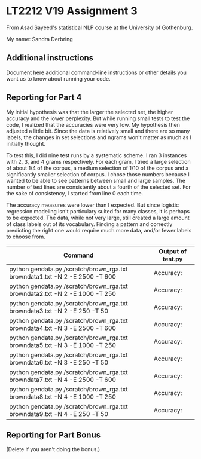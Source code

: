 # LT2212 V19 Assignment 3

From Asad Sayeed's statistical NLP course at the University of Gothenburg.

My name: Sandra Derbring

## Additional instructions

Document here additional command-line instructions or other details you
want us to know about running your code.

## Reporting for Part 4

My initial hypothesis was that the larger the selected set, the higher accuracy and the lower perplexity. But while running small tests to test the code, I realized that the accuracies were very low. My hypothesis then adjusted a little bit. Since the data is relatively small and there are so many labels, the changes in set selections and ngrams won't matter as much as I initially thought. 

To test this, I did nine test runs by a systematic scheme. I ran 3 instances with 2, 3, and 4 grams respectively.
For each gram, I tried a large selection of about 1/4 of the corpus, a medium selection of 1/10 of the corpus and a significantly smaller selection of corpus. I chose those numbers because I wanted to be able to see patterns between small and large samples. The number of test lines are consistently about a fourth of the selected set.
For the sake of consistency, I started from line 0 each time. 

The accuracy measures were lower than I expected. But since logistic regression modeling isn't particulary suited for many classes, it is perhaps to be expected. The data, while not very large, still created a large amount of class labels out of its vocabulary. Finding a pattern and correctly predicting the right one would require much more data, and/or fewer labels to choose from. 


| Command                                                                     | Output of test.py |
|-----------------------------------------------------------------------------|-------------------|
| python gendata.py /scratch/brown_rga.txt browndata1.txt -N 2 -E 2500 -T 600 | Accuracy:         |
| python gendata.py /scratch/brown_rga.txt browndata2.txt -N 2 -E 1000 -T 250 | Accuracy:         |
| python gendata.py /scratch/brown_rga.txt browndata3.txt -N 2 -E 250  -T 50  | Accuracy:         |
| python gendata.py /scratch/brown_rga.txt browndata4.txt -N 3 -E 2500 -T 600 | Accuracy:         |
| python gendata.py /scratch/brown_rga.txt browndata5.txt -N 3 -E 1000 -T 250 | Accuracy:         |
| python gendata.py /scratch/brown_rga.txt browndata6.txt -N 3 -E 250  -T 50  | Accuracy:         |
| python gendata.py /scratch/brown_rga.txt browndata7.txt -N 4 -E 2500 -T 600 | Accuracy:         |
| python gendata.py /scratch/brown_rga.txt browndata8.txt -N 4 -E 1000 -T 250 | Accuracy:         |
| python gendata.py /scratch/brown_rga.txt browndata9.txt -N 4 -E 250  -T 50  | Accuracy:         |


## Reporting for Part Bonus 

(Delete if you aren't doing the bonus.)
